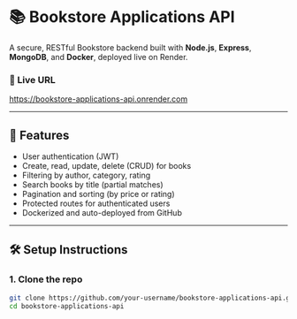 # 📚 Bookstore Applications API

A secure, RESTful Bookstore backend built with **Node.js**, **Express**, **MongoDB**, and **Docker**, deployed live on Render.

### 🔗 Live URL
https://bookstore-applications-api.onrender.com

---

## 🚀 Features

- User authentication (JWT)
- Create, read, update, delete (CRUD) for books
- Filtering by author, category, rating
- Search books by title (partial matches)
- Pagination and sorting (by price or rating)
- Protected routes for authenticated users
- Dockerized and auto-deployed from GitHub

---

## 🛠️ Setup Instructions

### 1. Clone the repo

```bash
git clone https://github.com/your-username/bookstore-applications-api.git
cd bookstore-applications-api
